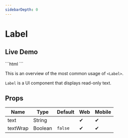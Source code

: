 ```yaml
---
sidebarDepth: 0
---
```


# Label
## Live Demo

<DocExampleBox :liveDemoMode="true">
```html
<Label text="Label" />
```
<LabelLiveDemo />
</DocExampleBox>

This is an overview of the most common usage of `<Label>`.

`Label` is a UI component that displays read-only text.

## Props

| Name     | Type    | Default | Web | Mobile |
| -------- | ------- | ------- | --- | ------ |
| text     | String  |         | ✔   | ✔      |
| textWrap | Boolean | `false` | ✔   | ✔      |


